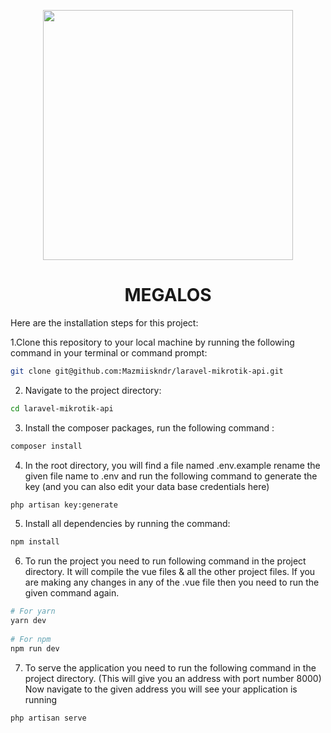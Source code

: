 <p align="center"><a href="https://www.varnion.com" target="_blank"><img src="https://i.ibb.co/0qQWxSJ/logo-megalos-yellow.png" width="400"></a></p>

<h1 align="center">
MEGALOS
</h1>

<p align="left">
Here are the installation steps for this project:
</p>
1.Clone this repository to your local machine by running the following command in your terminal or command prompt:


```bash
git clone git@github.com:Mazmiiskndr/laravel-mikrotik-api.git
```

2. Navigate to the project directory:
```bash
cd laravel-mikrotik-api
```
3. Install the composer packages, run the following command :
```bash
composer install
```
4. In the root directory, you will find a file named .env.example rename the given file name to .env and run the following command to generate the key (and you can also edit your data base credentials here)
```bash
php artisan key:generate
```
5. Install all dependencies by running the command:
```bash
npm install
```
6. To run the project you need to run following command in the project directory. It will compile the vue files & all the other project files. If you are making any changes in any of the .vue file then you need to run the given command again.
```bash
# For yarn
yarn dev
    
# For npm
npm run dev
```
7. To serve the application you need to run the following command in the project directory. (This will give you an address with port number 8000)
Now navigate to the given address you will see your application is running 

```bash
php artisan serve
```
